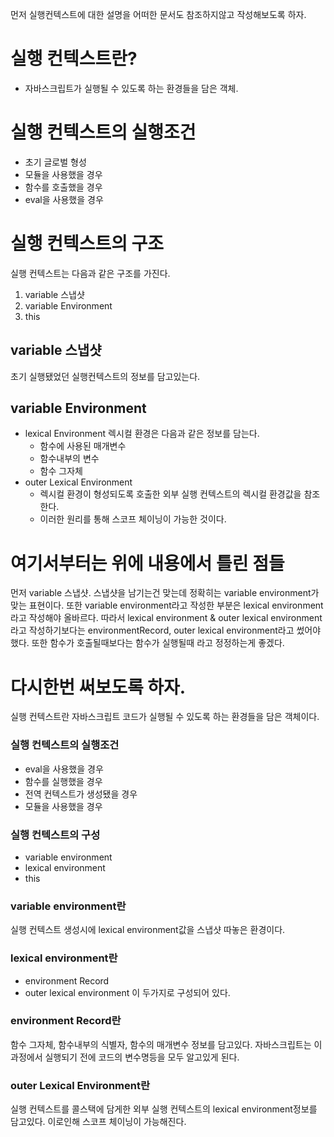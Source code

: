 먼저 실행컨텍스트에 대한 설명을 어떠한 문서도 참조하지않고 작성해보도록 하자.

# 실행 컨텍스트란?
- 자바스크립트가 실행될 수 있도록 하는 환경들을 담은 객체.

# 실행 컨텍스트의 실행조건
- 초기 글로벌 형성
- 모듈을 사용했을 경우
- 함수를 호출했을 경우
- eval을 사용했을 경우

# 실행 컨텍스트의 구조
실행 컨텍스트는 다음과 같은 구조를 가진다.
1. variable 스냅샷
2. variable Environment
3. this

## variable 스냅샷
초기 실행됐었던 실행컨텍스트의 정보를 담고있는다.

## variable Environment
- lexical Environment
  렉시컬 환경은 다음과 같은 정보를 담는다.
  - 함수에 사용된 매개변수
  - 함수내부의 변수
  - 함수 그자체
- outer Lexical Environment
  - 렉시컬 환경이 형성되도록 호출한 외부 실행 컨텍스트의 렉시컬 환경값을 참조한다.
  - 이러한 원리를 통해 스코프 체이닝이 가능한 것이다.


# 여기서부터는 위에 내용에서 틀린 점들
먼저 variable 스냅샷. 스냅샷을 남기는건 맞는데 정확히는 variable environment가 맞는 표현이다.
또한 variable environment라고 작성한 부분은 lexical environment라고 작성해야 올바르다.
따라서 lexical environment & outer lexical environment라고 작성하기보다는 environmentRecord, outer lexical environment라고 썼어야했다.
또한 함수가 호출될때보다는 함수가 실행될때 라고 정정하는게 좋겠다.



# 다시한번 써보도록 하자.
실행 컨텍스트란 자바스크립트 코드가 실행될 수 있도록 하는 환경들을 담은 객체이다.

### 실행 컨텍스트의 실행조건
- eval을 사용했을 경우
- 함수를 실행했을 경우
- 전역 컨텍스트가 생성됐을 경우
- 모듈을 사용했을 경우

### 실행 컨텍스트의 구성
- variable environment
- lexical environment
- this

### variable environment란
실행 컨텍스트 생성시에 lexical environment값을 스냅샷 따놓은 환경이다.

### lexical environment란
- environment Record
- outer lexical environment
이 두가지로 구성되어 있다.

### environment Record란
함수 그자체, 함수내부의 식별자, 함수의 매개변수 정보를 담고있다. 자바스크립트는 이 과정에서 실행되기 전에 코드의 변수명등을 모두 알고있게 된다.

### outer Lexical Environment란
실행 컨텍스트를 콜스택에 담게한 외부 실행 컨텍스트의 lexical environment정보를 담고있다. 이로인해 스코프 체이닝이 가능해진다.